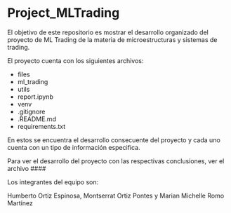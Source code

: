 # Project_MLTrading
El objetivo de este repositorio es mostrar el desarrollo organizado del proyecto de ML Trading de la materia de microestructuras y sistemas de trading.

El proyecto cuenta con los siguientes archivos:

- files
- ml_trading
- utils
- report.ipynb
- venv
- .gitignore
- .README.md
- requirements.txt

En estos se encuentra el desarrollo consecuente del proyecto y cada uno cuenta con un tipo de información especifica.

Para ver el desarrollo del proyecto con las respectivas conclusiones, ver el archivo ####

Los integrantes del equipo son:

Humberto Ortiz Espinosa, Montserrat Ortiz Pontes y Marian Michelle Romo Martínez
